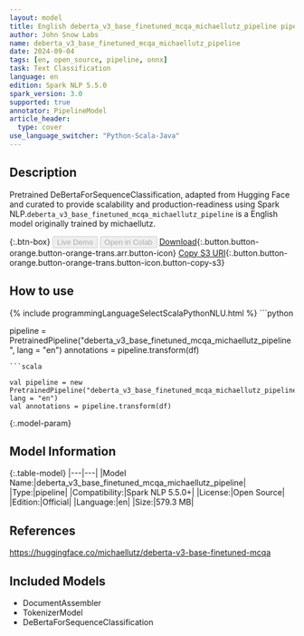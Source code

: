 ```yaml
---
layout: model
title: English deberta_v3_base_finetuned_mcqa_michaellutz_pipeline pipeline DeBertaForSequenceClassification from michaellutz
author: John Snow Labs
name: deberta_v3_base_finetuned_mcqa_michaellutz_pipeline
date: 2024-09-04
tags: [en, open_source, pipeline, onnx]
task: Text Classification
language: en
edition: Spark NLP 5.5.0
spark_version: 3.0
supported: true
annotator: PipelineModel
article_header:
  type: cover
use_language_switcher: "Python-Scala-Java"
---
```


## Description

Pretrained DeBertaForSequenceClassification, adapted from Hugging Face and curated to provide scalability and production-readiness using Spark NLP.`deberta_v3_base_finetuned_mcqa_michaellutz_pipeline` is a English model originally trained by michaellutz.

{:.btn-box}
<button class="button button-orange" disabled>Live Demo</button>
<button class="button button-orange" disabled>Open in Colab</button>
[Download](https://s3.amazonaws.com/auxdata.johnsnowlabs.com/public/models/deberta_v3_base_finetuned_mcqa_michaellutz_pipeline_en_5.5.0_3.0_1725468518061.zip){:.button.button-orange.button-orange-trans.arr.button-icon}
[Copy S3 URI](s3://auxdata.johnsnowlabs.com/public/models/deberta_v3_base_finetuned_mcqa_michaellutz_pipeline_en_5.5.0_3.0_1725468518061.zip){:.button.button-orange.button-orange-trans.button-icon.button-copy-s3}

## How to use



<div class="tabs-box" markdown="1">
{% include programmingLanguageSelectScalaPythonNLU.html %}
```python

pipeline = PretrainedPipeline("deberta_v3_base_finetuned_mcqa_michaellutz_pipeline", lang = "en")
annotations =  pipeline.transform(df)   

```
```scala

val pipeline = new PretrainedPipeline("deberta_v3_base_finetuned_mcqa_michaellutz_pipeline", lang = "en")
val annotations = pipeline.transform(df)

```
</div>

{:.model-param}
## Model Information

{:.table-model}
|---|---|
|Model Name:|deberta_v3_base_finetuned_mcqa_michaellutz_pipeline|
|Type:|pipeline|
|Compatibility:|Spark NLP 5.5.0+|
|License:|Open Source|
|Edition:|Official|
|Language:|en|
|Size:|579.3 MB|

## References

https://huggingface.co/michaellutz/deberta-v3-base-finetuned-mcqa

## Included Models

- DocumentAssembler
- TokenizerModel
- DeBertaForSequenceClassification